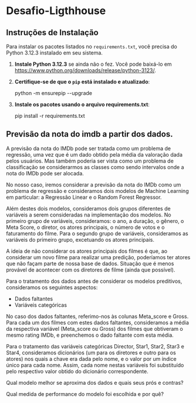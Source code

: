 # Desafio-Ligthhouse

## Instruções de Instalação

Para instalar os pacotes listados no `requirements.txt`, você precisa do Python 3.12.3 instalado em seu sistema.

1. **Instale Python 3.12.3** se ainda não o fez. Você pode baixá-lo em https://www.python.org/downloads/release/python-3123/.

2. **Certifique-se de que o `pip` está instalado e atualizado**:

   python -m ensurepip --upgrade

3. **Instale os pacotes usando o arquivo requirements.txt**:
    
    pip install -r requirements.txt


## Previsão da nota do imdb a partir dos dados.

A previsão da nota do IMDb pode ser tratada como um problema de regressão, uma vez que é um dado obtido pela média da valoração dada pelos usuários. Mas também poderia ser vista como um problema de classificação se considerarmos as classes como sendo intervalos onde a nota do IMDb pode ser alocada.

No nosso caso, iremos considerar a previsão da nota do IMDb como um problema de regressão e consideramos dois modelos de Machine Learning em particular: a Regressão Linear e o Random Forest Regressor.

Além destes dois modelos, consideramos dois grupos diferentes de variáveis a serem consideradas na implementação dos modelos. No primeiro grupo de variáveis, consideramos: o ano, a duração, o gênero, o Meta Score, o diretor, os atores principais, o número de votos e o faturamento do filme. Para o segundo grupo de variáveis, consideramos as variáveis do primeiro grupo, excetuando os atores principais.

A ideia de não considerar os atores principais dos filmes é que, ao considerar um novo filme para realizar uma predição, poderíamos ter atores que não façam parte de nossa base de dados. Situação que é menos provável de acontecer com os diretores de filme (ainda que possível).

Para o tratamento dos dados antes de considerar os modelos preditivos, consideramos os seguintes aspectos:

- Dados faltantes
- Variáveis categóricas


No caso dos dados faltantes, referimo-nos às colunas Meta_score e Gross. Para cada um dos filmes com estes dados faltantes, consideramos a média da respectiva variável (Meta_score ou Gross) dos filmes que obtiveram o mesmo rating IMDb, e preenchemos o dado faltante com esta média.

Para o tratamento das variáveis categóricas Director, Star1, Star2, Star3 e Star4, consideramos dicionários (um para os diretores e outro para os atores) nos quais a chave era dada pelo nome, e o valor por um índice único para cada nome. Assim, cada nome nestas variáveis foi substituído pelo respectivo valor obtido do dicionário correspondente.

 Qual modelo melhor se aproxima dos dados e quais seus prós e contras?
 
 Qual medida de performance do modelo foi escolhida e por quê?

